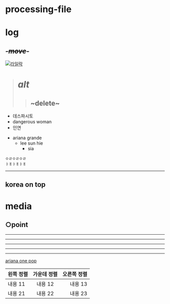 # processing-file
# log
## *-~~move~~-*
[![라일락](http://cfile28.uf.tistory.com/image/254E963E518765DF29A51B)](https://www.youtube.com/watch?v=LBTnz1Ta_v8)
># *alt*
>>## ~delete~

+ 데스파시토
+ dangerous woman
+ 인연 


- ariana grande
  - lee sun hie
    - sia

```
ㅇㄹㅇㄹㅇㄹ
ㅏㅐㅏㅐㅏㅐ
```

-------------
korea on top
-------------
media
=========
○point
---------

* * *
***
*****
- - -
-----------------------------------

[ariana one pop](https://www.youtube.com/watch?v=WH-e4sllxos)


| 왼쪽 정렬 | 가운데 정렬 | 오른쪽 정렬 |
|:--------|:--------:|--------:|
| 내용 11 | 내용 12 | 내용 13 |
| 내용 21 | 내용 22 | 내용 23 |
